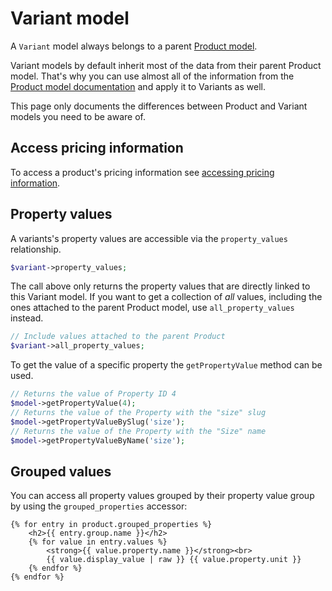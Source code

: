 # Variant model



A `Variant` model always belongs to a parent [Product model](./product-model.md).

Variant models by default inherit most of the data from their parent Product model.
That's why you can use almost all of the information from
the [Product model documentation](./product-model.md) and apply it to Variants as well.
 
This page only documents the differences between Product and Variant models you need to be aware of.  

## Access pricing information

To access a product's pricing information see [accessing pricing information](./pricing-information.md).

## Property values

A variants's property values are accessible via the `property_values` relationship.


```php
$variant->property_values;
```   

The call above only returns the property values that are directly linked to this Variant model.
If you want to get a collection of *all* values, including the ones attached to the 
parent Product model, use `all_property_values` instead.


```php
// Include values attached to the parent Product
$variant->all_property_values;
```

To get the value of a specific property the `getPropertyValue` method can be used.

```php
// Returns the value of Property ID 4
$model->getPropertyValue(4);
// Returns the value of the Property with the "size" slug
$model->getPropertyValueBySlug('size');
// Returns the value of the Property with the "Size" name
$model->getPropertyValueByName('size');
```


## Grouped values

You can access all property values grouped by their property value group by using the `grouped_properties` 
accessor:

```twig
{% for entry in product.grouped_properties %}
    <h2>{{ entry.group.name }}</h2>
    {% for value in entry.values %}
        <strong>{{ value.property.name }}</strong><br>
        {{ value.display_value | raw }} {{ value.property.unit }}
    {% endfor %}
{% endfor %}
```
